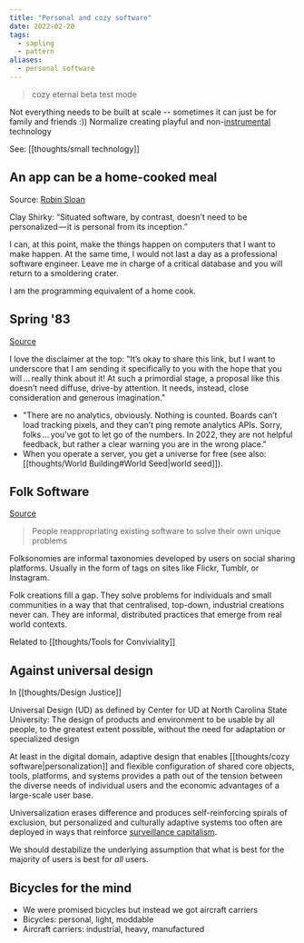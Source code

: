 ```yaml
---
title: "Personal and cozy software"
date: 2022-02-20
tags:
  - sapling
  - pattern
aliases:
  - personal software
---
```


> cozy eternal beta test mode

Not everything needs to be built at scale -- sometimes it can just be for family and friends :)) Normalize creating playful and non-[instrumental](thoughts/instrumentalism.md) technology

See: [[thoughts/small technology]]

## An app can be a home-cooked meal

Source: [Robin Sloan](https://www.robinsloan.com/notes/home-cooked-app/)

Clay Shirky: “Situated software, by contrast, doesn’t need to be personalized — it is personal from its inception.”

I can, at this point, make the things happen on computers that I want to make happen. At the same time, I would not last a day as a professional software engineer. Leave me in charge of a critical database and you will return to a smoldering crater.

I am the programming equivalent of a home cook.

## Spring '83

[Source](https://www.robinsloan.com/lab/specifying-spring-83/)

I love the disclaimer at the top: "It’s okay to share this link, but I want to underscore that I am sending it specifically to you with the hope that you will … really think about it! At such a primordial stage, a proposal like this doesn’t need diffuse, drive-by attention. It needs, instead, close consideration and generous imagination."

- "There are no analytics, obviously. Nothing is counted. Boards can’t load tracking pixels, and they can’t ping remote analytics APIs. Sorry, folks … you’ve got to let go of the numbers. In 2022, they are not helpful feedback, but rather a clear warning you are in the wrong place."
- When you operate a server, you get a universe for free (see also: [[thoughts/World Building#World Seed|world seed]]).

## Folk Software

[Source](https://maggieappleton.com/folk-interfaces)

> People reappropriating existing software to solve their own unique problems

Folksonomies are informal taxonomies developed by users on social sharing platforms. Usually in the form of tags on sites like Flickr, Tumblr, or Instagram.

Folk creations fill a gap. They solve problems for individuals and small communities in a way that that centralised, top-down, industrial creations never can. They are informal, distributed practices that emerge from real world contexts.

Related to [[thoughts/Tools for Conviviality]]

## Against universal design

In [[thoughts/Design Justice]]

Universal Design (UD) as defined by Center for UD at North Carolina State University: The design of products and environment to be usable by all people, to the greatest extent possible, without the need for adaptation or specialized design

At least in the digital domain, adaptive design that enables [[thoughts/cozy software|personalization]] and flexible configuration of shared core objects, tools, platforms, and systems provides a path out of the tension between the diverse needs of individual users and the economic advantages of a large-scale user base.

Universalization erases difference and produces self-reinforcing spirals of exclusion, but personalized and culturally adaptive systems too often are deployed in ways that reinforce [surveillance capitalism](thoughts/Data%20Capitalism.md).

We should destabilize the underlying assumption that what is best for the majority of users is best for _all_ users.

## Bicycles for the mind

- We were promised bicycles but instead we got aircraft carriers
- Bicycles: personal, light, moddable
- Aircraft carriers: industrial, heavy, manufactured
